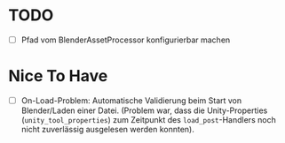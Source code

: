 # TODO

- [ ] Pfad vom BlenderAssetProcessor konfigurierbar machen 

# Nice To Have

- [ ] On-Load-Problem: Automatische Validierung beim Start von Blender/Laden einer Datei. (Problem war, dass die Unity-Properties (`unity_tool_properties`) zum Zeitpunkt des `load_post`-Handlers noch nicht zuverlässig ausgelesen werden konnten). 